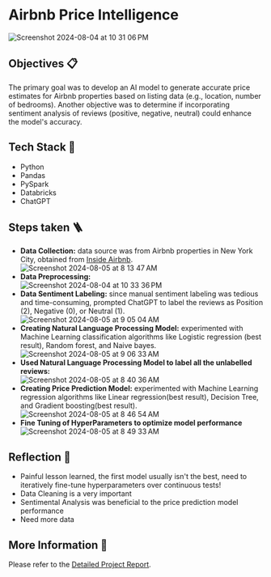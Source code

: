 # Airbnb Price Intelligence

![Screenshot 2024-08-04 at 10 31 06 PM](https://github.com/user-attachments/assets/a5acaa77-7f18-4920-8799-7040fc2fefc9)

## Objectives 📋
The primary goal was to develop an AI model to generate accurate price estimates for Airbnb properties based on listing data (e.g., location, number of bedrooms). Another objective was to determine if incorporating sentiment analysis of reviews (positive, negative, neutral) could enhance the model's accuracy.

## Tech Stack 🧰
- Python
- Pandas
- PySpark
- Databricks
- ChatGPT

## Steps taken 🪜
- **Data Collection:** data source was from Airbnb properties in New York City, obtained from [Inside Airbnb](https://insideairbnb.com/).<br/>
  ![Screenshot 2024-08-05 at 8 13 47 AM](https://github.com/user-attachments/assets/88250ad3-1cae-4023-9910-8934e9da1d49)
- **Data Preprocessing:** <br/>
  ![Screenshot 2024-08-04 at 10 33 36 PM](https://github.com/user-attachments/assets/4bb1c5c0-9beb-4e4f-a8e0-1028e857f053)
- **Data Sentiment Labeling:** since manual sentiment labeling was tedious and time-consuming, prompted ChatGPT to label the reviews as Position (2), Negative (0), or Neutral (1).<br/>
  ![Screenshot 2024-08-05 at 9 05 04 AM](https://github.com/user-attachments/assets/b9833861-244a-426f-97f7-423dcfaf97a8)
- **Creating Natural Language Processing Model:** experimented with Machine Learning classification algorithms like Logistic regression (best result), Random forest, and Naive bayes.<br/>
  ![Screenshot 2024-08-05 at 9 06 33 AM](https://github.com/user-attachments/assets/8bafde27-e1d5-441a-a1e0-af3a80b94a6d)
- **Used Natural Language Processing Model to label all the unlabelled reviews:**<br/>
  ![Screenshot 2024-08-05 at 8 40 36 AM](https://github.com/user-attachments/assets/765d69b7-d865-49cf-b50c-fcb4e0964ae4)
- **Creating Price Prediction Model:** experimented with Machine Learning regression algorithms like Linear regression(best result), Decision Tree, and Gradient boosting(best result).<br/>
  ![Screenshot 2024-08-05 at 8 46 54 AM](https://github.com/user-attachments/assets/541ee6cd-988d-4f1f-85ba-3aa33d6c0688)
- **Fine Tuning of HyperParameters to optimize model performance**<br/>
  ![Screenshot 2024-08-05 at 8 49 33 AM](https://github.com/user-attachments/assets/6c180bf0-9558-4070-a165-a668db80589c)

## Reflection 🤔
- Painful lesson learned, the first model usually isn't the best, need to iteratively fine-tune hyperparameters over continuous tests!
- Data Cleaning is a very important
- Sentimental Analysis was beneficial to the price prediction model performance
- Need more data

## More Information 📖
Please refer to the [Detailed Project Report](https://github.com/Nikhil-Naikar/Airbnb-Pricing-Intelligence/blob/main/Price%20Prediction%20Model%20Report.pdf).


 
